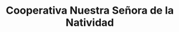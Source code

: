 ---
title: "Cooperativa Nuestra Señora de la Natividad"
url: /mentrida/cooperativa-nuestra-senora-de-la-natividad/
shop: Großhandel
---